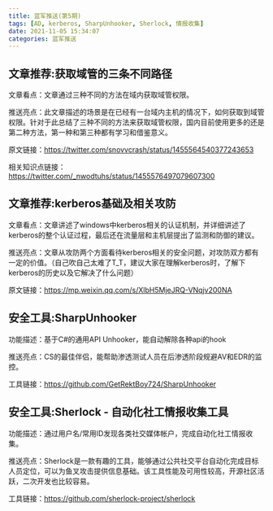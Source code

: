 ```yaml
---
title: 蓝军推送(第5期)
tags: [AD, kerberos, SharpUnhooker, Sherlock, 情报收集]
date: 2021-11-05 15:34:07
categories: 蓝军推送
---
```


## 文章推荐:获取域管的三条不同路径

文章看点：文章通过三种不同的方法在域内获取域管权限。

推送亮点：此文章描述的场景是在已经有一台域内主机的情况下，如何获取到域管权限。针对于此总结了三种不同的方法来获取域管权限，国内目前使用更多的还是第二种方法，第一种和第三种都有学习和借鉴意义。

原文链接：https://twitter.com/snovvcrash/status/1455564540377243653

相关知识点链接：https://twitter.com/_nwodtuhs/status/1455576497079607300

## 文章推荐:kerberos基础及相关攻防

文章看点：文章讲述了windows中kerberos相关的认证机制，并详细讲述了kerberos的整个认证过程，最后还在流量层和主机层提出了监测和防御的建议。

推送亮点：文章从攻防两个方面看待kerberos相关的安全问题，对攻防双方都有一定的价值。（自己吹自己太难了T_T，建议大家在理解kerberos时，了解下kerberos的历史以及它解决了什么问题）

原文链接：https://mp.weixin.qq.com/s/XlbH5MjeJRQ-VNqjv200NA

## 安全工具:SharpUnhooker

功能描述：基于C#的通用API Unhooker，能自动解除各种api的hook

推送亮点：CS的最佳伴侣，能帮助渗透测试人员在后渗透阶段规避AV和EDR的监控。

工具链接：https://github.com/GetRektBoy724/SharpUnhooker
## 安全工具:Sherlock - 自动化社工情报收集工具
功能描述：通过用户名/常用ID发现各类社交媒体帐户，完成自动化社工情报收集。

推送亮点：Sherlock是一款有趣的工具，能够通过公共社交平台自动化完成目标人员定位，可以为鱼叉攻击提供信息基础。该工具性能及可用性较高，开源社区活跃，二次开发也比较容易。

工具链接：https://github.com/sherlock-project/sherlock
